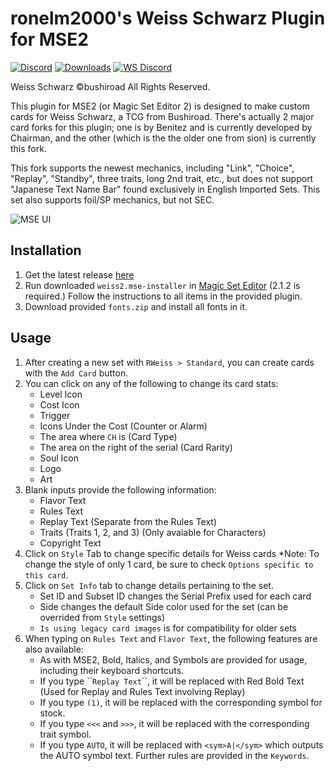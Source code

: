 ronelm2000's Weiss Schwarz Plugin for MSE2
===========
[![Discord](https://img.shields.io/discord/831048458608705627?label=Discord)](https://discord.gg/9T55jJGHJD)
[![Downloads](https://img.shields.io/github/downloads/ronelm2000/weiss-mse-plugin/total.svg)](https://tooomm.github.io/github-release-stats/?username=ronelm2000&repository=weiss-mse-plugin)
[![WS Discord](https://img.shields.io/badge/WS%20Discord-%3F%3F%3F-lime)](https://discord.gg/B5RbYXH)

Weiss Schwarz ©bushiroad All Rights Reserved.

This plugin for MSE2 (or Magic Set Editor 2) is designed to make custom cards for Weiss Schwarz, a TCG from Bushiroad. There's actually 2 major card forks for this plugin; one is by Benitez and is currently developed by Chairman, and the other (which is the the older one from sion) is currently this fork.

This fork supports the newest mechanics, including "Link", "Choice", "Replay", "Standby", three traits, long 2nd trait, etc., but does not support "Japanese Text Name Bar" found exclusively in English Imported Sets. This set also supports foil/SP mechanics, but not SEC.

![MSE UI](https://user-images.githubusercontent.com/12634987/220225328-485ba3ae-0c9a-410a-9770-bf1b8f4ca2dc.png)


## Installation
1. Get the latest release [here](https://github.com/ronelm2000/weiss-mse-plugin/releases)
2. Run downloaded `weiss2.mse-installer` in [Magic Set Editor](https://github.com/twanvl/MagicSetEditor2/releases/) (2.1.2 is required.) Follow the instructions to all items in the provided plugin.
3. Download provided `fonts.zip` and install all fonts in it.

## Usage
1. After creating a new set with `RWeiss > Standard`, you can create cards with the `Add Card` button.
2. You can click on any of the following to change its card stats:
   - Level Icon
   - Cost Icon
   - Trigger
   - Icons Under the Cost (Counter or Alarm)
   - The area where `CH` is (Card Type)
   - The area on the right of the serial (Card Rarity)
   - Soul Icon
   - Logo
   - Art
3. Blank inputs provide the following information:
   - Flavor Text
   - Rules Text
   - Replay Text (Separate from the Rules Text)
   - Traits (Traits 1, 2, and 3) (Only avaiable for Characters)
   - Copyright Text
4. Click on `Style` Tab to change specific details for Weiss cards
   *Note: To change the style of only 1 card, be sure to check `Options specific to this card`.
5. Click on `Set Info` tab to change details pertaining to the set.
   - Set ID and Subset ID changes the Serial Prefix used for each card
   - Side changes the default Side color used for the set (can be overrided from `Style` settings)
   - `Is using legacy card images` is for compatibility for older sets
6. When typing on `Rules Text` and `Flavor Text`, the following features are also available:
   - As with MSE2, Bold, Italics, and Symbols are provided for usage, including their keyboard shortcuts.
   - If you type \`\``Replay Text`\`\`, it will be replaced with Red Bold Text (Used for Replay and Rules Text involving Replay)
   - If you type `(1)`, it will be replaced with the corresponding symbol for stock.
   - If you type `<<<` and `>>>`, it will be replaced with the corresponding trait symbol.
   - If you type `AUTO`, it will be replaced with `<sym>A|</sym>` which outputs the AUTO symbol text. Further rules are provided in the `Keywords`.




